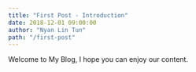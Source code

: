 ```yaml
---
title: "First Post - Introduction"
date: 2018-12-01 09:00:00
author: "Nyan Lin Tun"
path: "/first-post"
---
```


Welcome to My Blog, I hope you can enjoy our content.
